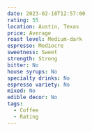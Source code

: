 ```yaml
---
date: 2023-02-18T12:57:00
rating: 55
location: Austin, Texas
price: Average
roast level: Medium-dark
espresso: Mediocre
sweetness: Sweet
strength: Strong
bitter: No
house syrups: No
specialty drinks: No
espresso variety: No
mixed: No
edible decor: No
tags:
  - Coffee
  - Rating
---
```



